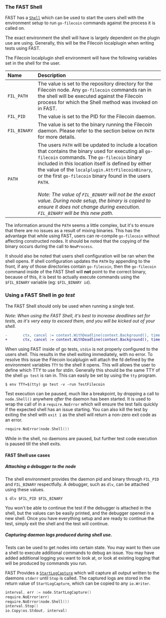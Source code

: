 ### The FAST Shell

FAST has a [`Shell`](https://godoc.org/github.com/filecoin-project/go-filecoin/tools/fast#Filecoin.Shell) which can be used to start the users shell with the environment setup to run `go-filecoin` commands against the process it is called on.

The exact environment the shell will have is largely dependent on the plugin use are using.
Generally, this will be the Filecoin localplugin when writing tests using FAST.

The Filecoin localplugin shell environment will have the following variables set in the shell for the user.

| Name  | Description |
|:---|:---|
| `FIL_PATH` |  The value is set to the repository directory for the Filecoin node. Any `go-filecoin` commands ran in the shell will be executed against the Filecoin process for which the Shell method was invoked on in FAST. |
| `FIL_PID` | The value is set to the PID for the Filecoin daemon. |
| `FIL_BINARY` | The value is set to the binary running the Filecoin daemon. Please refer to the section below on `PATH` for more details. |
| `PATH` | The users `PATH` will be updated to include a location that contains the binary used for executing all `go-filecoin` commands. The `go-filecoin` binary included in this location itself is defined by either the value of the `localplugin.AttrFilecoinBinary`, or the first `go-filecoin` binary found in the users `PATH`. <br/> <br/>_Note: The value of `FIL_BINARY` will not be the exact value. During node setup, the binary is copied to ensure it does not change during execution. `FIL_BINARY` will be this new path._ |

The information around the `PATH` seems a little complex, but it's to ensure that there are no issues as a result of mixing binaries.
This has the advantage that while using FAST, users can re-compile `go-filecoin` without affecting constructed nodes.
It should be noted that the copying of the binary occurs during the call to `NewProcess`.

It should also be noted that users shell configuration will be ran when the shell opens.
If shell configuration updates the `PATH` by appending to the front, if any of those directories contain `go-filecoin`, then the `go-filecoin` command inside of the FAST Shell will **not** point to the correct binary, because of this, it is best to actually execute commands using the `$FIL_BINARY` variable (eg: `$FIL_BINARY id`).

### Using a FAST Shell in _go test_

The FAST Shell should only be used when running a single test.

_Note: When using the FAST Shell, it's best to increase deadlines set for tests, as it's very easy to exceed them, and you will be kicked out of your shell._
```diff
-       ctx, cancel := context.WithDeadline(context.Background(), time.Now().Add(30*time.Second))
+       ctx, cancel := context.WithDeadline(context.Background(), time.Now().Add(30*time.Day))
```

When using FAST inside of go tests, `stdin` is not properly configured to the users shell.
This results in the shell exiting immediately, with no error.
To resolve this issue the Filecoin localplugin will attach the fd defined by the environment variables `TTY` to the shell it opens.
This will allows the user to define which TTY to use for stdin. Generally this should be the same TTY of the shell `go test` is ran in.
This can easily be set by using the `tty` program.

```shell
$ env TTY=$(tty) go test -v -run TestFilecoin
```

Test execution can be paused, much like a breakpoint, by dropping a call to `node.Shell()` anywhere _after_ the daemon has been started.
It is used to wrap the call of in a `require.NoError` which will ensure the test fails quickly if the expected shell has an issue starting.
You can also kill the test by exiting the shell with `exit 1` as the shell will return a non-zero exit code as an error.

```go
require.NoError(node.Shell())
```

While in the shell, no daemons are paused, but further test code execution is paused till the shell exits.

#### FAST Shell use cases

##### Attaching a debugger to the node

The shell environment provides the daemon pid and binary through `FIL_PID` and `FIL_BINARY` respectfully.
A debugger, such as `dlv`, can be attached using these values.

```shell
$ dlv $FIL_PID $FIL_BINARY
```

You won't be able to continue the test if the debugger is attached in the shell, but the values can be easily printed, and the debugger opened in a new shell.
Once you have everything setup and are ready to continue the test, simply exit the shell and the test will continue.

##### Capturing daemon logs produced during shell use.

Tests can be used to get nodes into certain state.
You may want to then use a shell to execute additional commands to debug an issue.
You may have added additional logging you want to look at, or look at existing logging that will be produced by commands you run.

FAST Provides a [`StartLogCapture`](https://godoc.org/github.com/filecoin-project/go-filecoin/tools/fast#Filecoin.StartLogCapture) which will capture all output written to the daemons `stderr` until `Stop` is called.
The captured logs are stored in the return value of `StartLogCapture`, which can be copied to any `io.Writer`.

```go
interval, err := node.StartLogCapture()
require.NoError(err)
require.NoError(node.Shell())
interval.Stop()
io.Copy(os.Stdout, interval)
```
